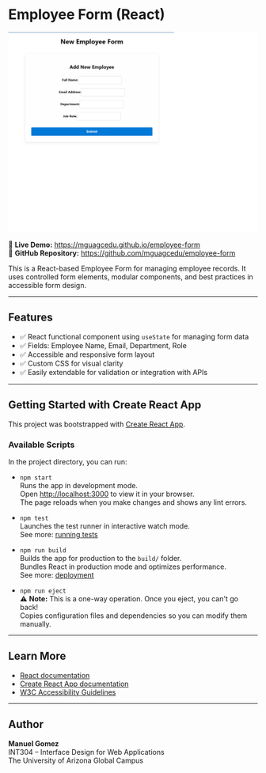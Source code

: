 # Employee Form (React)

![Final Employee Form](emp-image.png)


🔗 **Live Demo:** https://mguagcedu.github.io/employee-form  
🔗 **GitHub Repository:** https://github.com/mguagcedu/employee-form

This is a React-based Employee Form for managing employee records. It uses controlled form elements, modular components, and best practices in accessible form design.

---

## Features

- ✅ React functional component using `useState` for managing form data  
- ✅ Fields: Employee Name, Email, Department, Role  
- ✅ Accessible and responsive form layout  
- ✅ Custom CSS for visual clarity  
- ✅ Easily extendable for validation or integration with APIs  

---

## Getting Started with Create React App

This project was bootstrapped with [Create React App](https://github.com/facebook/create-react-app).

### Available Scripts

In the project directory, you can run:

- `npm start`  
  Runs the app in development mode.  
  Open [http://localhost:3000](http://localhost:3000) to view it in your browser.  
  The page reloads when you make changes and shows any lint errors.

- `npm test`  
  Launches the test runner in interactive watch mode.  
  See more: [running tests](https://facebook.github.io/create-react-app/docs/running-tests)

- `npm run build`  
  Builds the app for production to the `build/` folder.  
  Bundles React in production mode and optimizes performance.  
  See more: [deployment](https://facebook.github.io/create-react-app/docs/deployment)

- `npm run eject`  
  ⚠️ **Note:** This is a one-way operation. Once you eject, you can't go back!  
  Copies configuration files and dependencies so you can modify them manually.

---

## Learn More

- [React documentation](https://reactjs.org/)
- [Create React App documentation](https://facebook.github.io/create-react-app/)
- [W3C Accessibility Guidelines](https://www.w3.org/WAI/standards-guidelines/)

---

## Author

**Manuel Gomez**  
INT304 – Interface Design for Web Applications  
The University of Arizona Global Campus
